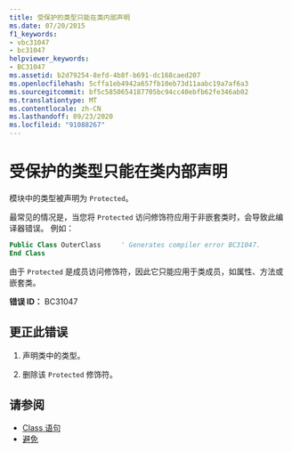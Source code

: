 ```yaml
---
title: 受保护的类型只能在类内部声明
ms.date: 07/20/2015
f1_keywords:
- vbc31047
- bc31047
helpviewer_keywords:
- BC31047
ms.assetid: b2d79254-8efd-4b8f-b691-dc168caed207
ms.openlocfilehash: 5cffa1eb4942a657fb10eb73d11aabc19a7af6a3
ms.sourcegitcommit: bf5c5850654187705bc94cc40ebfb62fe346ab02
ms.translationtype: MT
ms.contentlocale: zh-CN
ms.lasthandoff: 09/23/2020
ms.locfileid: "91088267"
---
```

# <a name="protected-types-can-only-be-declared-inside-of-a-class"></a>受保护的类型只能在类内部声明

模块中的类型被声明为 `Protected`。

最常见的情况是，当您将 `Protected` 访问修饰符应用于非嵌套类时，会导致此编译器错误。 例如：

```vb
Public Class OuterClass     ' Generates compiler error BC31047.
End Class
```

由于 `Protected` 是成员访问修饰符，因此它只能应用于类成员，如属性、方法或嵌套类。

 **错误 ID：** BC31047  
  
## <a name="to-correct-this-error"></a>更正此错误  
  
1. 声明类中的类型。  
  
2. 删除该 `Protected` 修饰符。  
  
## <a name="see-also"></a>请参阅

- [Class 语句](../language-reference/statements/class-statement.md)
- [避免](../language-reference/modifiers/protected.md)
